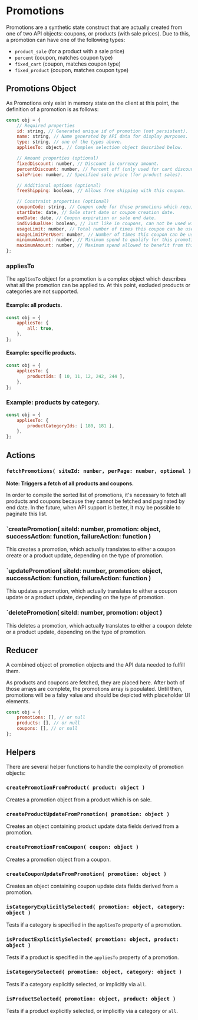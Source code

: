 # Promotions

Promotions are a synthetic state construct that are actually created from one of two API objects: coupons, or products (with sale prices). Due to this, a promotion can have one of the following types:

- `product_sale` (for a product with a sale price)
- `percent` (coupon, matches coupon type)
- `fixed_cart` (coupon, matches coupon type)
- `fixed_product` (coupon, matches coupon type)

## Promotions Object

As Promotions only exist in memory state on the client at this point, the definition of a promotion is as follows:

```js
const obj = {
	// Required properties
	id: string, // Generated unique id of promotion (not persistent).
	name: string, // Name generated by API data for display purposes.
	type: string, // one of the types above.
	appliesTo: object, // Complex selection object described below.

	// Amount properties (optional)
	fixedDiscount: number, // Discount in currency amount.
	percentDiscount: number, // Percent off (only used for cart discount).
	salePrice: number, // Specified sale price (for product sales).

	// Additional options (optional)
	freeShipping: boolean, // Allows free shipping with this coupon.

	// Constraint properties (optional)
	couponCode: string, // Coupon code for those promotions which require it.
	startDate: date, // Sale start date or coupon creation date.
	endDate: date, // Coupon expiration or sale end date.
	individualUse: boolean, // Just like in coupons, can not be used with another coupon.
	usageLimit: number, // Total number of times this coupon can be used.
	usageLimitPerUser: number, // Number of times this coupon can be used by each user.
	minimumAmount: number, // Minimum spend to qualify for this promotion.
	maximumAmount: number, // Maximum spend allowed to benefit from this promotion.
};
```

### appliesTo

The `appliesTo` object for a promotion is a complex object which describes what all the promotion can be applied to. At this point, excluded products or categories are not supported.

#### Example: all products.

```js
const obj = {
	appliesTo: {
		all: true,
	},
};
```

#### Example: specific products.

```js
const obj = {
	appliesTo: {
		productIds: [ 10, 11, 12, 242, 244 ],
	},
};
```

### Example: products by category.

```js
const obj = {
	appliesTo: {
		productCategoryIds: [ 180, 181 ],
	},
};
```

## Actions

### `fetchPromotions( siteId: number, perPage: number, optional )`

**Note: Triggers a fetch of all products and coupons.**

In order to compile the sorted list of promotions, it's necessary to fetch all products and coupons because they cannot be fetched and paginated by end date. In the future, when API support is better, it may be possible to paginate this list.

### `createPromotion( siteId: number, promotion: object, successAction: function, failureAction: function )

This creates a promotion, which actually translates to either a coupon create or a product update, depending on the type of promotion.

### `updatePromotion( siteId: number, promotion: object, successAction: function, failureAction: function )

This updates a promotion, which actually translates to either a coupon update or a product update, depending on the type of promotion.

### `deletePromotion( siteId: number, promotion: object )

This deletes a promotion, which actually translates to either a coupon delete or a product update, depending on the type of promotion.

## Reducer

A combined object of promotion objects and the API data needed to fulfill them.

As products and coupons are fetched, they are placed here. After both of those arrays are complete, the promotions array is populated. Until then, promotions will be a falsy value and should be depicted with placeholder UI elements.

```js
const obj = {
	promotions: [], // or null
	products: [], // or null
	coupons: [], // or null
};
```

## Helpers

There are several helper functions to handle the complexity of promotion objects:

### `createPromotionFromProduct( product: object )`

Creates a promotion object from a product which is on sale.

### `createProductUpdateFromPromotion( promotion: object )`

Creates an object containing product update data fields derived from a promotion.

### `createPromotionFromCoupon( coupon: object )`

Creates a promotion object from a coupon.

### `createCouponUpdateFromPromotion( promotion: object )`

Creates an object containing coupon update data fields derived from a promotion.

### `isCategoryExplicitlySelected( promotion: object, category: object )`

Tests if a category is specified in the `appliesTo` property of a promotion.

### `isProductExplicitlySelected( promotion: object, product: object )`

Tests if a product is specified in the `appliesTo` property of a promotion.

### `isCategorySelected( promotion: object, category: object )`

Tests if a category explicitly selected, or implicitly via `all`.

### `isProductSelected( promotion: object, product: object )`

Tests if a product explicitly selected, or implicitly via a category or `all`.
